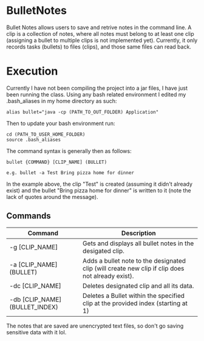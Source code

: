 # BulletNotes

Bullet Notes allows users to save and retrive notes in the command line. A clip is a collection of notes, where all notes must belong to at least one clip (assigning a bullet to multiple clips is not implemented yet). Currently, it only records tasks (bullets) to files (clips), and those same files can read back.

# Execution
Currently I have not been compiling the project into a jar files, I have just been running the class. Using any bash related environment I edited my .bash_aliases in my home directory as such:
```
alias bullet="java -cp (PATH_TO_OUT_FOLDER) Application"
```
Then to update your bash environment run:
```
cd (PATH_TO_USER_HOME_FOLDER)
source .bash_aliases
```
The command syntax is generally then as follows:
```
bullet {COMMAND} [CLIP_NAME] (BULLET)

e.g. bullet -a Test Bring pizza home for dinner
```
In the example above, the clip "Test" is created (assuming it didn't already exist) and the bullet "Bring pizza home for dinner" is written to it (note the lack of quotes around the message).

## Commands
| Command | Description |
| --- | --- |
| -g [CLIP_NAME] | Gets and displays all bullet notes in the desigated clip. | 
| -a [CLIP_NAME] (BULLET) | Adds a bullet note to the designated clip (will create new clip if clip does not already exist). |
| -dc [CLIP_NAME] | Deletes designated clip and all its data. |
| -db [CLIP_NAME] (BULLET_INDEX) | Deletes a Bullet within the specified clip at the provided index (starting at 1) |

The notes that are saved are unencrypted text files, so don't go saving sensitive data with it lol.

